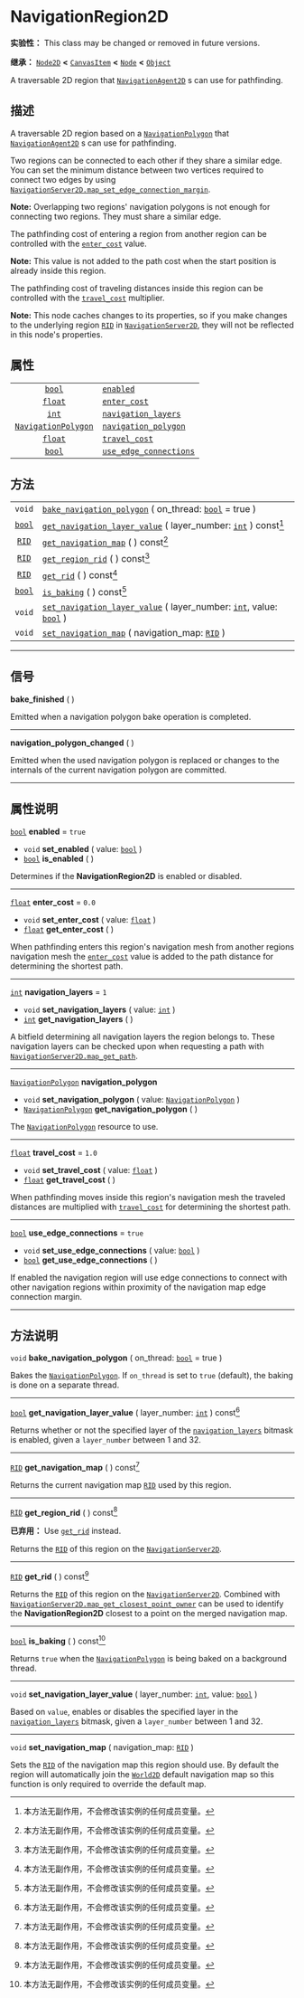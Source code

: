 <!-- ⚠ 请勿编辑本文件 ⚠ -->
<!-- 本文档使用脚本从 WeDot 引擎源码仓库生成。 -->
<!-- 生成脚本：https://github.com/WeDot-Engine/WeDot/tree/4.3/doc/tools/make_md.py； -->
<!-- 原文件：https://github.com/WeDot-Engine/WeDot/tree/4.3/doc/classes/NavigationRegion2D.xml。 -->

<div id="_class_navigationregion2d"></div>

# NavigationRegion2D

**实验性：** This class may be changed or removed in future versions.

**继承：** [`Node2D`](class_node2d.md) **<** [`CanvasItem`](class_canvasitem.md) **<** [`Node`](class_node.md) **<** [`Object`](class_object.md)

A traversable 2D region that [`NavigationAgent2D`](class_navigationagent2d.md) s can use for pathfinding.

## 描述

A traversable 2D region based on a [`NavigationPolygon`](class_navigationpolygon.md) that [`NavigationAgent2D`](class_navigationagent2d.md) s can use for pathfinding.

Two regions can be connected to each other if they share a similar edge. You can set the minimum distance between two vertices required to connect two edges by using [`NavigationServer2D.map_set_edge_connection_margin`](#class_navigationserver2d_method_map_set_edge_connection_margin).

 **Note:** Overlapping two regions' navigation polygons is not enough for connecting two regions. They must share a similar edge.

The pathfinding cost of entering a region from another region can be controlled with the [`enter_cost`](#class_navigationregion2d_property_enter_cost) value.

 **Note:** This value is not added to the path cost when the start position is already inside this region.

The pathfinding cost of traveling distances inside this region can be controlled with the [`travel_cost`](#class_navigationregion2d_property_travel_cost) multiplier.

 **Note:** This node caches changes to its properties, so if you make changes to the underlying region [`RID`](class_rid.md) in [`NavigationServer2D`](class_navigationserver2d.md), they will not be reflected in this node's properties.

## 属性

|||
|:-:|:--|
| [`bool`](class_bool.md)                           | [`enabled`](#class_navigationregion2d_property_enabled)                           | ``true`` |
| [`float`](class_float.md)                         | [`enter_cost`](#class_navigationregion2d_property_enter_cost)                     | ``0.0``  |
| [`int`](class_int.md)                             | [`navigation_layers`](#class_navigationregion2d_property_navigation_layers)       | ``1``    |
| [`NavigationPolygon`](class_navigationpolygon.md) | [`navigation_polygon`](#class_navigationregion2d_property_navigation_polygon)     |          |
| [`float`](class_float.md)                         | [`travel_cost`](#class_navigationregion2d_property_travel_cost)                   | ``1.0``  |
| [`bool`](class_bool.md)                           | [`use_edge_connections`](#class_navigationregion2d_property_use_edge_connections) | ``true`` |

## 方法

|||
|:-:|:--|
| `void`                  | [`bake_navigation_polygon`](#class_navigationregion2d_method_bake_navigation_polygon) ( on_thread: [`bool`](class_bool.md) = true )                                 |
| [`bool`](class_bool.md) | [`get_navigation_layer_value`](#class_navigationregion2d_method_get_navigation_layer_value) ( layer_number: [`int`](class_int.md) ) const[^const]                   |
| [`RID`](class_rid.md)   | [`get_navigation_map`](#class_navigationregion2d_method_get_navigation_map) ( ) const[^const]                                                                       |
| [`RID`](class_rid.md)   | [`get_region_rid`](#class_navigationregion2d_method_get_region_rid) ( ) const[^const]                                                                               |
| [`RID`](class_rid.md)   | [`get_rid`](#class_navigationregion2d_method_get_rid) ( ) const[^const]                                                                                             |
| [`bool`](class_bool.md) | [`is_baking`](#class_navigationregion2d_method_is_baking) ( ) const[^const]                                                                                         |
| `void`                  | [`set_navigation_layer_value`](#class_navigationregion2d_method_set_navigation_layer_value) ( layer_number: [`int`](class_int.md), value: [`bool`](class_bool.md) ) |
| `void`                  | [`set_navigation_map`](#class_navigationregion2d_method_set_navigation_map) ( navigation_map: [`RID`](class_rid.md) )                                               |

<!-- rst-class:: classref-section-separator -->

---

## 信号

<div id="_class_class_navigationregion2d_signal_bake_finished"></div>

**bake_finished** ( ) <div id="class_navigationregion2d_signal_bake_finished"></div>

Emitted when a navigation polygon bake operation is completed.

<!-- rst-class:: classref-item-separator -->

---

<div id="_class_class_navigationregion2d_signal_navigation_polygon_changed"></div>

**navigation_polygon_changed** ( ) <div id="class_navigationregion2d_signal_navigation_polygon_changed"></div>

Emitted when the used navigation polygon is replaced or changes to the internals of the current navigation polygon are committed.

<!-- rst-class:: classref-section-separator -->

---

## 属性说明

<div id="_class_navigationregion2d_property_enabled"></div>

[`bool`](class_bool.md) **enabled** = ``true`` <div id="class_navigationregion2d_property_enabled"></div>

- `void` **set_enabled** ( value: [`bool`](class_bool.md) )
- [`bool`](class_bool.md) **is_enabled** ( )

Determines if the **NavigationRegion2D** is enabled or disabled.

<!-- rst-class:: classref-item-separator -->

---

<div id="_class_navigationregion2d_property_enter_cost"></div>

[`float`](class_float.md) **enter_cost** = ``0.0`` <div id="class_navigationregion2d_property_enter_cost"></div>

- `void` **set_enter_cost** ( value: [`float`](class_float.md) )
- [`float`](class_float.md) **get_enter_cost** ( )

When pathfinding enters this region's navigation mesh from another regions navigation mesh the [`enter_cost`](#class_navigationregion2d_property_enter_cost) value is added to the path distance for determining the shortest path.

<!-- rst-class:: classref-item-separator -->

---

<div id="_class_navigationregion2d_property_navigation_layers"></div>

[`int`](class_int.md) **navigation_layers** = ``1`` <div id="class_navigationregion2d_property_navigation_layers"></div>

- `void` **set_navigation_layers** ( value: [`int`](class_int.md) )
- [`int`](class_int.md) **get_navigation_layers** ( )

A bitfield determining all navigation layers the region belongs to. These navigation layers can be checked upon when requesting a path with [`NavigationServer2D.map_get_path`](#class_navigationserver2d_method_map_get_path).

<!-- rst-class:: classref-item-separator -->

---

<div id="_class_navigationregion2d_property_navigation_polygon"></div>

[`NavigationPolygon`](class_navigationpolygon.md) **navigation_polygon** <div id="class_navigationregion2d_property_navigation_polygon"></div>

- `void` **set_navigation_polygon** ( value: [`NavigationPolygon`](class_navigationpolygon.md) )
- [`NavigationPolygon`](class_navigationpolygon.md) **get_navigation_polygon** ( )

The [`NavigationPolygon`](class_navigationpolygon.md) resource to use.

<!-- rst-class:: classref-item-separator -->

---

<div id="_class_navigationregion2d_property_travel_cost"></div>

[`float`](class_float.md) **travel_cost** = ``1.0`` <div id="class_navigationregion2d_property_travel_cost"></div>

- `void` **set_travel_cost** ( value: [`float`](class_float.md) )
- [`float`](class_float.md) **get_travel_cost** ( )

When pathfinding moves inside this region's navigation mesh the traveled distances are multiplied with [`travel_cost`](#class_navigationregion2d_property_travel_cost) for determining the shortest path.

<!-- rst-class:: classref-item-separator -->

---

<div id="_class_navigationregion2d_property_use_edge_connections"></div>

[`bool`](class_bool.md) **use_edge_connections** = ``true`` <div id="class_navigationregion2d_property_use_edge_connections"></div>

- `void` **set_use_edge_connections** ( value: [`bool`](class_bool.md) )
- [`bool`](class_bool.md) **get_use_edge_connections** ( )

If enabled the navigation region will use edge connections to connect with other navigation regions within proximity of the navigation map edge connection margin.

<!-- rst-class:: classref-section-separator -->

---

## 方法说明

<div id="_class_navigationregion2d_method_bake_navigation_polygon"></div>

`void` **bake_navigation_polygon** ( on_thread: [`bool`](class_bool.md) = true )<div id="class_navigationregion2d_method_bake_navigation_polygon"></div>

Bakes the [`NavigationPolygon`](class_navigationpolygon.md). If `on_thread` is set to `true` (default), the baking is done on a separate thread.

<!-- rst-class:: classref-item-separator -->

---

<div id="_class_navigationregion2d_method_get_navigation_layer_value"></div>

[`bool`](class_bool.md) **get_navigation_layer_value** ( layer_number: [`int`](class_int.md) ) const[^const]<div id="class_navigationregion2d_method_get_navigation_layer_value"></div>

Returns whether or not the specified layer of the [`navigation_layers`](#class_navigationregion2d_property_navigation_layers) bitmask is enabled, given a `layer_number` between 1 and 32.

<!-- rst-class:: classref-item-separator -->

---

<div id="_class_navigationregion2d_method_get_navigation_map"></div>

[`RID`](class_rid.md) **get_navigation_map** ( ) const[^const]<div id="class_navigationregion2d_method_get_navigation_map"></div>

Returns the current navigation map [`RID`](class_rid.md) used by this region.

<!-- rst-class:: classref-item-separator -->

---

<div id="_class_navigationregion2d_method_get_region_rid"></div>

[`RID`](class_rid.md) **get_region_rid** ( ) const[^const]<div id="class_navigationregion2d_method_get_region_rid"></div>

**已弃用：** Use [`get_rid`](#class_navigationregion2d_method_get_rid) instead.

Returns the [`RID`](class_rid.md) of this region on the [`NavigationServer2D`](class_navigationserver2d.md).

<!-- rst-class:: classref-item-separator -->

---

<div id="_class_navigationregion2d_method_get_rid"></div>

[`RID`](class_rid.md) **get_rid** ( ) const[^const]<div id="class_navigationregion2d_method_get_rid"></div>

Returns the [`RID`](class_rid.md) of this region on the [`NavigationServer2D`](class_navigationserver2d.md). Combined with [`NavigationServer2D.map_get_closest_point_owner`](#class_navigationserver2d_method_map_get_closest_point_owner) can be used to identify the **NavigationRegion2D** closest to a point on the merged navigation map.

<!-- rst-class:: classref-item-separator -->

---

<div id="_class_navigationregion2d_method_is_baking"></div>

[`bool`](class_bool.md) **is_baking** ( ) const[^const]<div id="class_navigationregion2d_method_is_baking"></div>

Returns `true` when the [`NavigationPolygon`](class_navigationpolygon.md) is being baked on a background thread.

<!-- rst-class:: classref-item-separator -->

---

<div id="_class_navigationregion2d_method_set_navigation_layer_value"></div>

`void` **set_navigation_layer_value** ( layer_number: [`int`](class_int.md), value: [`bool`](class_bool.md) )<div id="class_navigationregion2d_method_set_navigation_layer_value"></div>

Based on `value`, enables or disables the specified layer in the [`navigation_layers`](#class_navigationregion2d_property_navigation_layers) bitmask, given a `layer_number` between 1 and 32.

<!-- rst-class:: classref-item-separator -->

---

<div id="_class_navigationregion2d_method_set_navigation_map"></div>

`void` **set_navigation_map** ( navigation_map: [`RID`](class_rid.md) )<div id="class_navigationregion2d_method_set_navigation_map"></div>

Sets the [`RID`](class_rid.md) of the navigation map this region should use. By default the region will automatically join the [`World2D`](class_world2d.md) default navigation map so this function is only required to override the default map.

[^virtual]: 本方法通常需要用户覆盖才能生效。
[^const]: 本方法无副作用，不会修改该实例的任何成员变量。
[^vararg]: 本方法除了能接受在此处描述的参数外，还能够继续接受任意数量的参数。
[^constructor]: 本方法用于构造某个类型。
[^static]: 调用本方法无需实例，可直接使用类名进行调用。
[^operator]: 本方法描述的是使用本类型作为左操作数的有效运算符。
[^bitfield]: 这个值是由下列位标志构成位掩码的整数。
[^void]: 无返回值。
